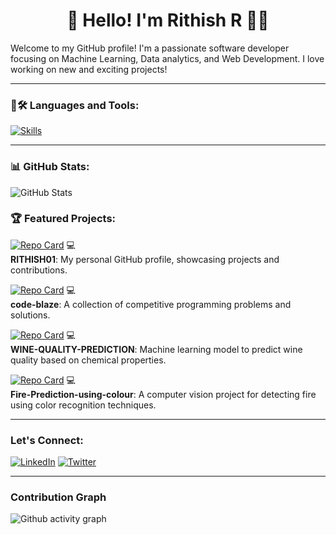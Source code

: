 
<!--
**RITHISH01/RITHISH01** is a ✨ _special_ ✨ repository because its `README.md` (this file) appears on your GitHub profile.

Here are some ideas to get you started:

- 🔭 I’m currently working on ...
- 🌱 I’m currently learning ...
- 👯 I’m looking to collaborate on ...
- 🤔 I’m looking for help with ...
- 💬 Ask me about ...
- 📫 How to reach me: ...
- 😄 Pronouns: ...
- ⚡ Fun fact: ...
-->

<h1 align="center">👋 Hello! I'm Rithish R 👨‍💻</h1>

Welcome to my GitHub profile! I'm a passionate software developer focusing on Machine Learning, Data analytics, and Web Development. I love working on new and exciting projects!


---

### 🚀🛠 Languages and Tools:
[![Skills](https://skillicons.dev/icons?i=c,cpp,python,arduino,git,github,figma,html,css,linux,mysql,sqlite,vscode,autocad,ubuntu,sklearn,tensorflow,anaconda,mongodb,aws)](https://skillicons.dev)


---

### 📊 GitHub Stats:
![GitHub Stats](https://github-readme-stats.vercel.app/api?username=RITHISH01&show_icons=true&theme=radical)


### 🏆 Featured Projects:

[![Repo Card](https://github-readme-stats.vercel.app/api/pin/?username=RITHISH01&repo=RITHISH01&show_owner=true&theme=radical)](https://github.com/RITHISH01/RITHISH01) 💻  
**RITHISH01**: My personal GitHub profile, showcasing projects and contributions.

[![Repo Card](https://github-readme-stats.vercel.app/api/pin/?username=RITHISH01&repo=code-blaze&show_owner=true&theme=radical)](https://github.com/RITHISH01/code-blaze) 💻  
**code-blaze**: A collection of competitive programming problems and solutions.

[![Repo Card](https://github-readme-stats.vercel.app/api/pin/?username=RITHISH01&repo=WINE-QUALITY-PREDICTION&show_owner=true&theme=radical)](https://github.com/RITHISH01/WINE-QUALITY-PREDICTION) 💻  
**WINE-QUALITY-PREDICTION**: Machine learning model to predict wine quality based on chemical properties.

[![Repo Card](https://github-readme-stats.vercel.app/api/pin/?username=RITHISH01&repo=Fire-Prediction-using-colour&show_owner=true&theme=radical)](https://github.com/RITHISH01/Fire-Prediction-using-colour) 💻  
**Fire-Prediction-using-colour**: A computer vision project for detecting fire using color recognition techniques.


---

### Let's Connect:
[![LinkedIn](https://img.shields.io/badge/LinkedIn-blue?style=for-the-badge&logo=linkedin)](https://www.linkedin.com/in/rithish-r-0a675723b/)
[![Twitter](https://img.shields.io/badge/Twitter-1DA1F2?style=for-the-badge&logo=twitter)](https://x.com/RITHISH_001)

---

### Contribution Graph
![Github activity graph](https://github-readme-activity-graph.vercel.app/graph?username=RITHISH01&theme=github-compact)


